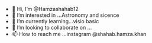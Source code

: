 - 👋 Hi, I’m @Hamzashahab12
- 👀 I’m interested in ...Astronomy and sicence
- 🌱 I’m currently learning...visio basic
- 💞️ I’m looking to collaborate on ...
- 📫 How to reach me ...instagram @shahab.hamza.khan
                          <!---
Hamzashahab12/Hamzashahab12 is a ✨ special ✨ repository because its `README.md` (this file) appears on your GitHub profile.
You can click the Preview link to take a look at your changes.
--->

